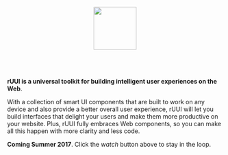 
<p align="center" style="padding-bottom: 20px;"><a href="http://ruui.io" target="_blank"><img height="100" src="https://cdn.restive.io/img/logo_ruui_github.png"></a></p>
<p>&nbsp;</p>

**rUUI is a universal toolkit for building intelligent user experiences on the Web**.

With a collection of smart UI components that are built to work on any device and also provide a better overall user experience, rUUI will let you build interfaces that delight your users and make them more productive on your website. Plus, rUUI fully embraces Web components, so you can make all this happen with more clarity and less code.  

**Coming Summer 2017**. Click the *watch* button above to stay in the loop.

